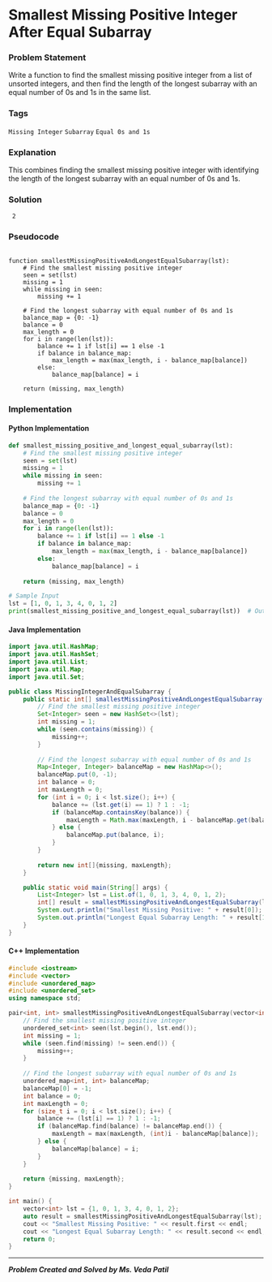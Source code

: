 # Smallest Missing Positive Integer After Equal Subarray

### Problem Statement
Write a function to find the smallest missing positive integer from a list of unsorted integers, and then find the length of the longest subarray with an equal number of 0s and 1s in the same list.

### Tags

```Missing Integer```  ```Subarray```  ```Equal 0s and 1s``` 


### Explanation

 This combines finding the smallest missing positive integer with identifying the length of the longest subarray with an equal number of 0s and 1s.
### Solution
```
 2
```
### Pseudocode

```text

function smallestMissingPositiveAndLongestEqualSubarray(lst):
    # Find the smallest missing positive integer
    seen = set(lst)
    missing = 1
    while missing in seen:
        missing += 1
    
    # Find the longest subarray with equal number of 0s and 1s
    balance_map = {0: -1}
    balance = 0
    max_length = 0
    for i in range(len(lst)):
        balance += 1 if lst[i] == 1 else -1
        if balance in balance_map:
            max_length = max(max_length, i - balance_map[balance])
        else:
            balance_map[balance] = i
    
    return (missing, max_length)

```

### Implementation

#### Python Implementation
```python
def smallest_missing_positive_and_longest_equal_subarray(lst):
    # Find the smallest missing positive integer
    seen = set(lst)
    missing = 1
    while missing in seen:
        missing += 1
    
    # Find the longest subarray with equal number of 0s and 1s
    balance_map = {0: -1}
    balance = 0
    max_length = 0
    for i in range(len(lst)):
        balance += 1 if lst[i] == 1 else -1
        if balance in balance_map:
            max_length = max(max_length, i - balance_map[balance])
        else:
            balance_map[balance] = i
    
    return (missing, max_length)

# Sample Input
lst = [1, 0, 1, 3, 4, 0, 1, 2]
print(smallest_missing_positive_and_longest_equal_subarray(lst))  # Output: (2, 6)

```
#### Java Implementation
```java
import java.util.HashMap;
import java.util.HashSet;
import java.util.List;
import java.util.Map;
import java.util.Set;

public class MissingIntegerAndEqualSubarray {
    public static int[] smallestMissingPositiveAndLongestEqualSubarray(List<Integer> lst) {
        // Find the smallest missing positive integer
        Set<Integer> seen = new HashSet<>(lst);
        int missing = 1;
        while (seen.contains(missing)) {
            missing++;
        }
        
        // Find the longest subarray with equal number of 0s and 1s
        Map<Integer, Integer> balanceMap = new HashMap<>();
        balanceMap.put(0, -1);
        int balance = 0;
        int maxLength = 0;
        for (int i = 0; i < lst.size(); i++) {
            balance += (lst.get(i) == 1) ? 1 : -1;
            if (balanceMap.containsKey(balance)) {
                maxLength = Math.max(maxLength, i - balanceMap.get(balance));
            } else {
                balanceMap.put(balance, i);
            }
        }
        
        return new int[]{missing, maxLength};
    }

    public static void main(String[] args) {
        List<Integer> lst = List.of(1, 0, 1, 3, 4, 0, 1, 2);
        int[] result = smallestMissingPositiveAndLongestEqualSubarray(lst);
        System.out.println("Smallest Missing Positive: " + result[0]);
        System.out.println("Longest Equal Subarray Length: " + result[1]);
    }
}

```
#### C++ Implementation
```cpp
#include <iostream>
#include <vector>
#include <unordered_map>
#include <unordered_set>
using namespace std;

pair<int, int> smallestMissingPositiveAndLongestEqualSubarray(vector<int>& lst) {
    // Find the smallest missing positive integer
    unordered_set<int> seen(lst.begin(), lst.end());
    int missing = 1;
    while (seen.find(missing) != seen.end()) {
        missing++;
    }
    
    // Find the longest subarray with equal number of 0s and 1s
    unordered_map<int, int> balanceMap;
    balanceMap[0] = -1;
    int balance = 0;
    int maxLength = 0;
    for (size_t i = 0; i < lst.size(); i++) {
        balance += (lst[i] == 1) ? 1 : -1;
        if (balanceMap.find(balance) != balanceMap.end()) {
            maxLength = max(maxLength, (int)i - balanceMap[balance]);
        } else {
            balanceMap[balance] = i;
        }
    }
    
    return {missing, maxLength};
}

int main() {
    vector<int> lst = {1, 0, 1, 3, 4, 0, 1, 2};
    auto result = smallestMissingPositiveAndLongestEqualSubarray(lst);
    cout << "Smallest Missing Positive: " << result.first << endl;
    cout << "Longest Equal Subarray Length: " << result.second << endl;
    return 0;
}

```
***
***Problem Created and Solved by Ms. Veda Patil***
